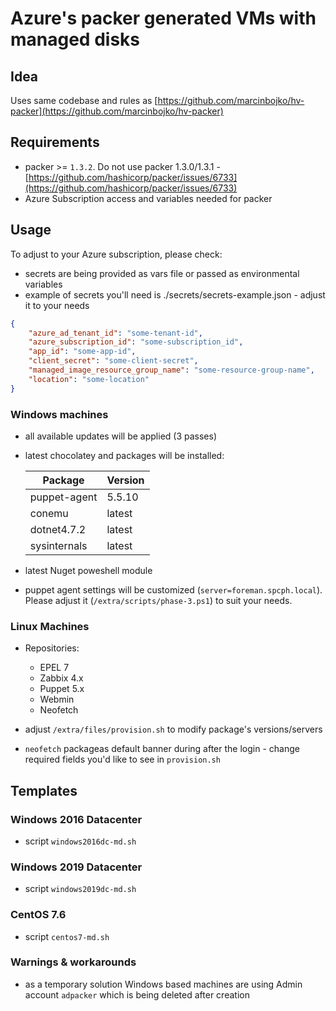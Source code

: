 # Azure's packer generated VMs with managed disks

## Idea

Uses same codebase and rules as [https://github.com/marcinbojko/hv-packer](https://github.com/marcinbojko/hv-packer)

## Requirements

* packer >= `1.3.2`. Do not use packer 1.3.0/1.3.1 - [https://github.com/hashicorp/packer/issues/6733](https://github.com/hashicorp/packer/issues/6733)
* Azure Subscription access and variables needed for packer

## Usage

To adjust to your Azure subscription, please check:

* secrets are being provided as vars file or passed as environmental variables
* example of secrets you'll need is ./secrets/secrets-example.json - adjust it to your needs

```json
{
    "azure_ad_tenant_id": "some-tenant-id",
    "azure_subscription_id": "some-subscription_id",
    "app_id": "some-app-id",
    "client_secret": "some-client-secret",
    "managed_image_resource_group_name": "some-resource-group-name",
    "location": "some-location"
}

```

### Windows machines

* all available updates will be applied (3 passes)
* latest chocolatey and packages will be installed:

  |Package|Version|
  |-------|-------|
  |puppet-agent|5.5.10|
  |conemu|latest|
  |dotnet4.7.2|latest|
  |sysinternals|latest|
* latest Nuget poweshell module
* puppet agent settings will be customized (`server=foreman.spcph.local`). Please adjust it (`/extra/scripts/phase-3.ps1`) to suit your needs.

### Linux Machines

* Repositories:
  * EPEL 7
  * Zabbix 4.x
  * Puppet 5.x
  * Webmin
  * Neofetch

* adjust `/extra/files/provision.sh` to modify package's versions/servers
* `neofetch` packageas default banner during after the login - change required fields you'd like to see in `provision.sh`

## Templates

### Windows 2016 Datacenter

* script `windows2016dc-md.sh`

### Windows 2019 Datacenter

* script `windows2019dc-md.sh`

### CentOS 7.6

* script `centos7-md.sh`

### Warnings & workarounds

* as a temporary solution Windows based machines are using Admin account `adpacker` which is being deleted after creation